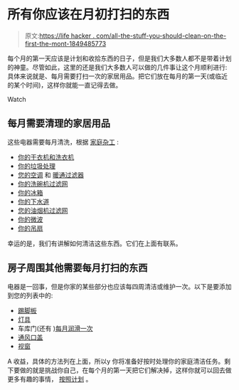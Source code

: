 # 所有你应该在月初打扫的东西

> 原文:[https://life hacker . com/all-the-stuff-you-should-clean-on-the-first-the-mont-1849485773](https://lifehacker.com/all-the-stuff-you-should-clean-on-the-first-of-the-mont-1849485773)

每个月的第一天应该是计划和收拾东西的日子，但是我们大多数人都不是带着计划的神童。尽管如此，这里的还是我们大多数人可以做的几件事让这个月顺利进行:具体来说就是、每月需要打扫一次的家居用品。把它们放在每月的第一天(或临近的某个时间)，这样你就能一直记得去做。

Watch

## **每月需要清理的家居用品**

这些电器需要每月清洗，根据 [家庭杂工](https://www.familyhandyman.com/list/home-items-you-should-clean-every-a-month/) :

*   [你的干衣机和洗衣机](https://lifehacker.com/how-to-clean-the-inside-of-your-washer-and-dryer-1822495869)
*   [你的垃圾处理](https://lifehacker.com/clean-your-garbage-disposal-with-used-coffee-grounds-1599245334)
*   [您的空调](https://lifehacker.com/how-to-keep-your-ac-unit-working-all-summer-1849027071) 和 [暖通过滤器](https://lifehacker.com/how-to-stop-your-hvac-filter-from-getting-so-dirty-so-f-1849154937)
*   [你的洗碗机过滤网](https://lifehacker.com/how-to-properly-clean-your-dishwasher-1844633991)
*   [你的冰箱](https://lifehacker.com/our-best-fridge-cleaning-hacks-1844362067)
*   [你的下水道](https://lifehacker.com/baking-soda-and-vinegar-are-not-the-sink-saving-combo-y-1819721244)
*   [您的油烟机过滤网](https://lifehacker.com/clean-your-greasy-stove-filter-with-boiling-water-and-b-1760251344)
*   [你的微波](https://lifehacker.com/you-dont-need-a-lemon-to-clean-your-microwave-1849441501)
*   [你的吊扇](https://lifehacker.com/how-to-clean-a-ceiling-fan-and-why-its-important-184828816)

幸运的是，我们有讲解如何清洁这些东西。它们在上面有联系。

## **房子周围其他需要每月打扫的东西**

电器是一回事，但是你家的某些部分也应该每四周清洁或维护一次。以下是要添加到您的列表中的:

*   [踢脚板](https://lifehacker.com/use-dryer-sheets-on-baseboards-to-keep-them-dust-free-5885613)
*   [灯具](https://lifehacker.com/clean-vacuum-attachments-light-fixtures-and-more-with-1663879508)
*   车库门(还有 [)每月润滑一次](https://lifehacker.com/your-garage-door-needs-more-lube-1848466830)
*   [通风口盖](https://lifehacker.com/clean-your-air-vents-with-a-butter-knife-and-rag-1846337887)
*   [视窗](https://lifehacker.com/how-to-clean-your-windows-inside-and-out-1843451482)

A 收益，具体的方法列在上面，所以y 你将准备好按时处理你的家庭清洁任务。剩下要做的就是挑战你自己，在每个月的第一天把它们解决掉，这样你就可以回去做更多有趣的事情， [按照计划](https://www.youtube.com/watch?v=4j_cOsgRY7w) 。